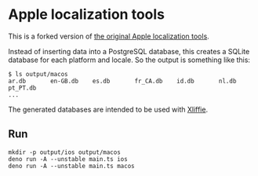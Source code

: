 # Apple localization tools

This is a forked version of [the original Apple localization tools](https://github.com/kishikawakatsumi/applelocalization-tools).

Instead of inserting data into a PostgreSQL database, this creates a SQLite database for each platform and locale. So the output is something like this:

```
$ ls output/macos
ar.db       en-GB.db    es.db       fr_CA.db    id.db       nl.db       pt_PT.db
...
```

The generated databases are intended to be used with [Xliffie](https://b123400.net/xliffie/).

## Run 

```
mkdir -p output/ios output/macos
deno run -A --unstable main.ts ios
deno run -A --unstable main.ts macos
```
